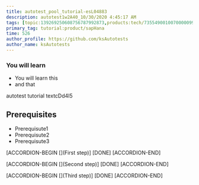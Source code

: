 ```yaml
---
title: autotest_pool_tutorial-esL04883
description: autotest1w2A40_10/30/2020 4:45:17 AM
tags: [topic:139269250608756787992873,products:tech/73554900100700000996,tutorial:experience/advanced]
primary_tag: tutorial:product/sapHana
time: 526
author_profile: https://github.com/ksAutotests
author_name: ksAutotests
---
```

### You will learn
- You will learn this
- and that

autotest tutorial textcDd4l5

## Prerequisites
- Prerequisute1
- Prerequisute2
- Prerequisute3

[ACCORDION-BEGIN [](First step)]
[DONE]
[ACCORDION-END]

[ACCORDION-BEGIN [](Second step)]
[DONE]
[ACCORDION-END]

[ACCORDION-BEGIN [](Third step)]
[DONE]
[ACCORDION-END]

